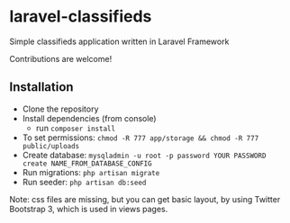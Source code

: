 laravel-classifieds
===================

Simple classifieds application written in Laravel Framework

Contributions are welcome!

## Installation

- Clone the repository
- Install dependencies (from console)
    - run ```composer install```
- To set permissions: ```chmod -R 777 app/storage && chmod -R 777 public/uploads```
- Create database: ```mysqladmin -u root -p password YOUR PASSWORD create NAME_FROM_DATABASE_CONFIG```
- Run migrations: ```php artisan migrate```
- Run seeder: ```php artisan db:seed```

Note:
css files are missing, but you can get basic layout, by using Twitter Bootstrap 3, which is used in views pages.
